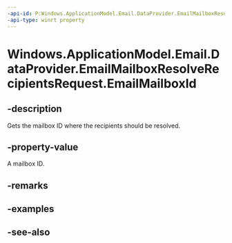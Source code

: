 ----api-id: P:Windows.ApplicationModel.Email.DataProvider.EmailMailboxResolveRecipientsRequest.EmailMailboxId
-api-type: winrt property
---<!-- Property syntaxpublic string EmailMailboxId { get; }--># Windows.ApplicationModel.Email.DataProvider.EmailMailboxResolveRecipientsRequest.EmailMailboxId## -descriptionGets the mailbox ID where the recipients should be resolved.## -property-valueA mailbox ID.## -remarks## -examples## -see-also